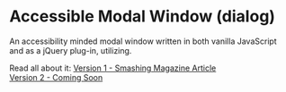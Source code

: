 Accessible Modal Window (dialog)
================

An accessibility minded modal window written in both vanilla JavaScript and as a jQuery plug-in, utilizing.


Read all about it:
[Version 1 - Smashing Magazine Article](http://www.smashingmagazine.com/2014/09/making-modal-windows-better-for-everyone/)  
[Version 2 - Coming Soon](#!)
